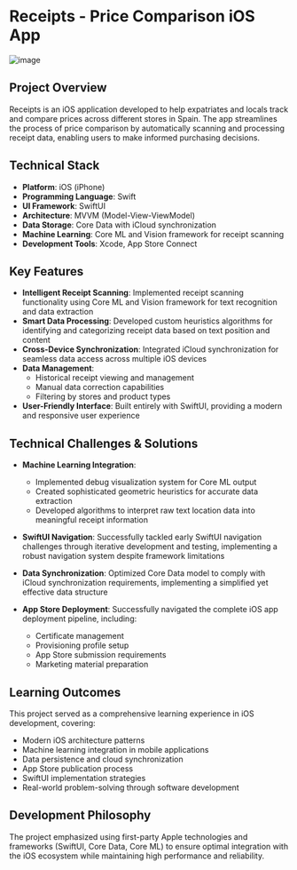 # Receipts - Price Comparison iOS App

![image](https://github.com/user-attachments/assets/390ebc6b-0981-4a37-9f39-56281ccf40f2)


## Project Overview
Receipts is an iOS application developed to help expatriates and locals track and compare prices across different stores in Spain. The app streamlines the process of price comparison by automatically scanning and processing receipt data, enabling users to make informed purchasing decisions.

## Technical Stack
- **Platform**: iOS (iPhone)
- **Programming Language**: Swift
- **UI Framework**: SwiftUI
- **Architecture**: MVVM (Model-View-ViewModel)
- **Data Storage**: Core Data with iCloud synchronization
- **Machine Learning**: Core ML and Vision framework for receipt scanning
- **Development Tools**: Xcode, App Store Connect

## Key Features
- **Intelligent Receipt Scanning**: Implemented receipt scanning functionality using Core ML and Vision framework for text recognition and data extraction
- **Smart Data Processing**: Developed custom heuristics algorithms for identifying and categorizing receipt data based on text position and content
- **Cross-Device Synchronization**: Integrated iCloud synchronization for seamless data access across multiple iOS devices
- **Data Management**: 
  - Historical receipt viewing and management
  - Manual data correction capabilities
  - Filtering by stores and product types
- **User-Friendly Interface**: Built entirely with SwiftUI, providing a modern and responsive user experience

## Technical Challenges & Solutions
- **Machine Learning Integration**:
  - Implemented debug visualization system for Core ML output
  - Created sophisticated geometric heuristics for accurate data extraction
  - Developed algorithms to interpret raw text location data into meaningful receipt information

- **SwiftUI Navigation**: Successfully tackled early SwiftUI navigation challenges through iterative development and testing, implementing a robust navigation system despite framework limitations

- **Data Synchronization**: Optimized Core Data model to comply with iCloud synchronization requirements, implementing a simplified yet effective data structure

- **App Store Deployment**: Successfully navigated the complete iOS app deployment pipeline, including:
  - Certificate management
  - Provisioning profile setup
  - App Store submission requirements
  - Marketing material preparation

## Learning Outcomes
This project served as a comprehensive learning experience in iOS development, covering:
- Modern iOS architecture patterns
- Machine learning integration in mobile applications
- Data persistence and cloud synchronization
- App Store publication process
- SwiftUI implementation strategies
- Real-world problem-solving through software development

## Development Philosophy
The project emphasized using first-party Apple technologies and frameworks (SwiftUI, Core Data, Core ML) to ensure optimal integration with the iOS ecosystem while maintaining high performance and reliability.
